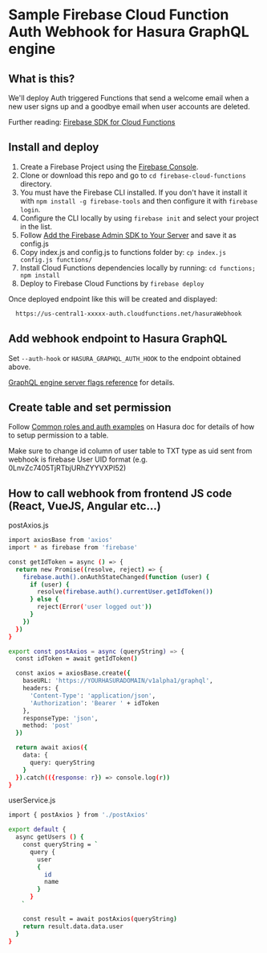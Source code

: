 # Sample Firebase Cloud Function Auth Webhook for Hasura GraphQL engine

## What is this?

We'll deploy Auth triggered Functions that send a welcome email when a new user signs up and a goodbye email when user accounts are deleted.

Further reading: [Firebase SDK for Cloud Functions](https://firebase.google.com/docs/functions/)


## Install and deploy

 1. Create a Firebase Project using the [Firebase Console](https://console.firebase.google.com).
 1. Clone or download this repo and go to `cd firebase-cloud-functions` directory.
 1. You must have the Firebase CLI installed. If you don't have it install it with `npm install -g firebase-tools` and then configure it with `firebase login`.
 1. Configure the CLI locally by using `firebase init` and select your project in the list.
 1. Follow [Add the Firebase Admin SDK to Your Server](https://firebase.google.com/docs/admin/setup) and save it as config.js
 1. Copy index.js and config.js to functions folder by: `cp index.js config.js functions/`
 1. Install Cloud Functions dependencies locally by running: `cd functions; npm install`
 1. Deploy to Firebase Cloud Functions by `firebase deploy`

 Once deployed endpoint like this will be created and displayed:

  ```bash
    https://us-central1-xxxxx-auth.cloudfunctions.net/hasuraWebhook
  ```

## Add webhook endpoint to Hasura GraphQL

  Set `--auth-hook` or `HASURA_GRAPHQL_AUTH_HOOK` to the endpoint obtained above.

  [GraphQL engine server flags reference](https://docs.hasura.io/1.0/graphql/manual/deployment/graphql-engine-flags/reference.html) for details.

## Create table and set permission

  Follow [Common roles and auth examples](https://docs.hasura.io/1.0/graphql/manual/auth/common-roles-auth-examples.html)
  on Hasura doc for details of how to setup permission to a table.

  Make sure to change id column of user table to TXT type as uid sent from webhook is firebase User UID format (e.g. 0LnvZc7405TjRTbjURhZYYVXPI52)

## How to call webhook from frontend JS code (React, VueJS, Angular etc...)

  postAxios.js
  ```bash
  import axiosBase from 'axios'
  import * as firebase from 'firebase'

  const getIdToken = async () => {
    return new Promise((resolve, reject) => {
      firebase.auth().onAuthStateChanged(function (user) {
        if (user) {
          resolve(firebase.auth().currentUser.getIdToken())
        } else {
          reject(Error('user logged out'))
        }
      })
    })
  }

  export const postAxios = async (queryString) => {
    const idToken = await getIdToken()

    const axios = axiosBase.create({
      baseURL: 'https://YOURHASURADOMAIN/v1alpha1/graphql',
      headers: {
        'Content-Type': 'application/json',
        'Authorization': 'Bearer ' + idToken
      },
      responseType: 'json',
      method: 'post'
    })

    return await axios({
      data: {
        query: queryString
      }
    }).catch(({response: r}) => console.log(r))
  }
  ```

  userService.js
  ```bash
  import { postAxios } from './postAxios'

  export default {
    async getUsers () {
      const queryString = `
        query {
          user
          {
            id
            name
          }
        }
    　`

      const result = await postAxios(queryString)
      return result.data.data.user
    }
  }
  ```
